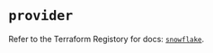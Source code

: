 # `provider`

Refer to the Terraform Registory for docs: [`snowflake`](https://registry.terraform.io/providers/snowflake-labs/snowflake/0.70.1/docs).
